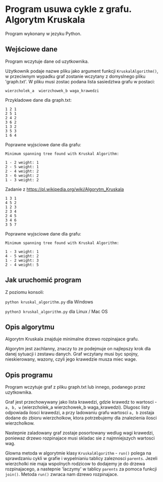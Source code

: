 
**Program usuwa cykle z grafu. Algorytm Kruskala**
==============================================
<p>Program wykonany w jezyku Python.

Wejściowe dane
------------------
<p>Program wczytuje dane od uzytkownika. 

Użytkownik podaje nazwe pliku jako argument funkcji `KruskalAlgorithm()`, w przeciwnym wypadku graf zostanie wczytany z domyslnego pliku 'graph.txt'.
W pliku musi zostac podana lista sasiedztwa grafu w postaci:

`wierzcholek_a  wierzchowek_b waga_krawedzi`

Przykladowe dane dla graph.txt:

    1 2 1
    2 5 1
    2 4 2
    3 6 2
    1 3 2
    3 5 3
    1 6 4
    
Poprawne wyjsciowe dane dla grafu:

    Minimum spanning tree found with Kruskal Algorithm:

    1 - 2 weight: 1
    2 - 5 weight: 1
    2 - 4 weight: 2
    3 - 6 weight: 2
    1 - 3 weight: 2
    

Zadanie z https://pl.wikipedia.org/wiki/Algorytm_Kruskala

    1 3 1
    4 5 2
    1 2 3
    2 3 4
    2 4 5
    3 4 6
    3 5 7


Poprawne wyjsciowe dane dla grafu:

    Minimum spanning tree found with Kruskal Algorithm:
    
    1 - 3 weight: 1
    4 - 5 weight: 2
    1 - 2 weight: 3
    2 - 4 weight: 5

Jak uruchomić program
--------------------------

Z poziomu konsoli: 

`python kruskal_algorithm.py` dla Windows 

`python3 kruskal_algorithm.py` dla Linux / Mac OS 

Opis algorytmu
--------------------------
Algorytm Kruskala znajduje minimalne drzewo rozpinajace grafu.

Algorytm jest zachlanny, znaczy to ze podejmuje on najlepszy krok dla danej sytuacji i zestawu danych. 
Graf wczytany musi byc spojny, nieskierowany, wazony, czyli jego krawedzie musza miec wage. 


Opis programu
--------------------------
Program wczytuje graf z pliku graph.txt lub innego, podanego przez uzytkownika. 

Graf jest przechowywany jako lista krawedzi, gdzie krawedz to wartosci - `a, b, w` (wierzcholek_a  wierzchowek_b waga_krawedzi).
Dlugosc listy odpowiada ilosci krawedzi, a przy ladowaniu grafu wartosci `a, b` zostaja dodane do zbioru wierzcholkow, ktora potrzebujemy dla znalezienia ilosci wierzcholkow.

Nastepnie zaladowany graf zostaje posortowany wedlug wagi krawedzi, poniewaz drzewo rozpinajace musi skladac sie z najmniejszych wartosci wag.

Glowna metoda w algorytmie klasy `KruskalAlgorithm` - `run()` polega na sprawdzaniu cykli w grafie i wypelnianiu tablicy zaleznosci `parents`.
Jezeli wierzcholki nie maja wspolnych rodzicow to dodajemy je do drzewa rozpinajacego, a nastepnie 'laczymy' w tablicy `parents` za pomoca funkcji `join()`.
Metoda `run()` zwraca nam dzrewo rozpinajace.



